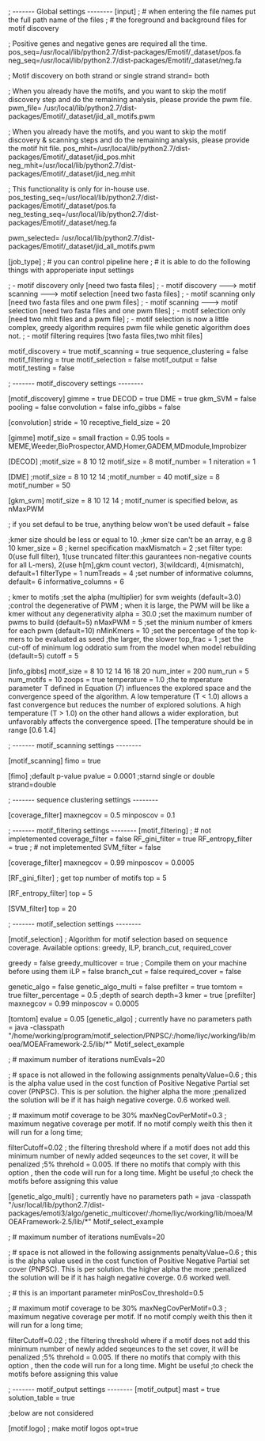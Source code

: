 
; -------  Global settings --------
[input]
; # when entering the file names put the full path name of the files
; # the foreground and background files for motif discovery

; Positive genes and negative genes are required all the time.
pos_seq=/usr/local/lib/python2.7/dist-packages/Emotif/_dataset/pos.fa
neg_seq=/usr/local/lib/python2.7/dist-packages/Emotif/_dataset/neg.fa

; Motif discovery on both strand or single strand
strand= both

; When you already have the motifs, and you want to skip the motif discovery step and do the remaining analysis, please provide the pwm file.
pwm_file= /usr/local/lib/python2.7/dist-packages/Emotif/_dataset/jid_all_motifs.pwm

; When you already have the motifs, and you want to skip the motif discovery & scanning steps and do the remaining analysis, please provide the motif hit file.
pos_mhit=/usr/local/lib/python2.7/dist-packages/Emotif/_dataset/jid_pos.mhit
neg_mhit=/usr/local/lib/python2.7/dist-packages/Emotif/_dataset/jid_neg.mhit

; This functionality is only for in-house use.
pos_testing_seq=/usr/local/lib/python2.7/dist-packages/Emotif/_dataset/pos.fa
neg_testing_seq=/usr/local/lib/python2.7/dist-packages/Emotif/_dataset/neg.fa


pwm_selected= /usr/local/lib/python2.7/dist-packages/Emotif/_dataset/jid_all_motifs.pwm



[job_type]
; # you can control pipeline here
; # it is able to do the following things with approperiate input settings

; - motif discovery only [need two fasta files]
; - motif discovery ---> motif scanning ---> motif selection [need two fasta files]
; - motif scanning only [need two fasta files and one pwm files]
; - motif scanning ---> motif selection [need two fasta files and one pwm files]
; - motif selection only [need two mhit files and a pwm file]
; - motif selection is now a little complex, greedy algorithm requires pwm file while genetic algorithm does not. 
; - motif filtering requires [two fasta files,two mhit files]

motif_discovery = true
motif_scanning = true
sequence_clustering = false
motif_filtering = true
motif_selection = false
motif_output = false
motif_testing = false

; -------  motif_discovery settings --------

[motif_discovery]
gimme = true
DECOD = true
DME = true
gkm_SVM = false
pooling = false
convolution = false
info_gibbs = false


[convolution]
stride = 10
receptive_field_size = 20

[gimme]
motif_size = small
fraction = 0.95
tools = MEME,Weeder,BioProspector,AMD,Homer,GADEM,MDmodule,Improbizer

[DECOD]
;motif_size = 8 10 12
motif_size = 8
motif_number = 1
niteration = 1

[DME]
;motif_size = 8 10 12 14
;motif_number = 40
motif_size = 8
motif_number = 50

[gkm_svm]
motif_size = 8 10 12 14
; motif_numer is specified below, as nMaxPWM

; if you set defaul to be true, anything below won't be used
default = false

;kmer size should be less or equal to 10.
;kmer size can't be an array, e.g 8 10
kmer_size = 8
; kernel specification
maxMismatch = 2
;set filter type: 0(use full filter), 1(use truncated filter:this gaurantees non-negative counts for all L-mers), 2(use h[m],gkm count vector), 3(wildcard), 4(mismatch), default=1
filterType = 1
numTreads = 4
;set number of informative columns, default= 6 
informative_columns = 6

; kmer to motifs
;set the alpha (multiplier) for svm weights (default=3.0)
;control the degenerative of PWM
; when it is large, the PWM will be like a kmer without any degenerativity
alpha = 30.0
;set the maximum number of pwms to build (default=5)
nMaxPWM = 5
;set the minium number of kmers for each pwm (default=10)
nMinKmers = 10 
;set the percentage of the top k-mers to be evaluated as seed
;the larger, the slower
top_frac = 1
;set the cut-off of minimum log oddratio sum from the model      when model rebuilding (default=5)
cutoff = 5


[info_gibbs]
motif_size = 8 10 12 14 16 18 20
num_inter = 200
num_run = 5
num_motifs = 10
zoops = true
temperature = 1.0
;the te mperature parameter T defined in Equation (7) influences the explored space and the convergence speed of the algorithm. A low temperature (T < 1.0) allows a fast convergence but reduces the number of explored solutions. A high temperature (T > 1.0) on the other hand allows a wider exploration, but unfavorably affects the convergence speed. [The temperature should be in range [0.6 1.4]


; -------  motif_scanning settings --------

[motif_scanning]
fimo = true

[fimo]
;default p-value
pvalue = 0.0001
;starnd single or double
strand=double





; -------  sequence clustering settings --------



[coverage_filter]
maxnegcov = 0.5
minposcov = 0.1



; -------  motif_filtering settings --------
[motif_filtering]
; # not impletemented
coverage_filter = false
RF_gini_filter = true
RF_entropy_filter = true
; # not impletemented
SVM_filter = false

[coverage_filter]
maxnegcov = 0.99
minposcov = 0.0005

[RF_gini_filter]
; get top number of motifs
top = 5 

[RF_entropy_filter]
top = 5 

[SVM_filter]
top = 20 

; -------  motif_selection settings --------

[motif_selection]
; Algorithm for motif selection based on sequence coverage. Available options: greedy, ILP, branch_cut, required_cover


greedy = false
greedy_multicover = true
; Compile them on your machine before using them
iLP = false
branch_cut = false
required_cover = false

genetic_algo = false
genetic_algo_multi = false
prefilter = true
tomtom = true
filter_percentage = 0.5
;depth of search
depth=3
kmer = true
[prefilter]
maxnegcov = 0.99
minposcov = 0.0005

[tomtom]
evalue = 0.05
[genetic_algo]
; currently have no parameters
path = java -classpath "/home/working/program/motif_selection/PNPSC/:/home/liyc/working/lib/moea/MOEAFramework-2.5/lib/*" Motif_select_example

; # maximum number of iterations
numEvals=20

; # space is not allowed in the following assignments
penaltyValue=0.6
; this is the alpha value used in the cost function of Positive Negative Partial set cover (PNPSC). This is per solution. the higher alpha the more
;penalized the solution will be if it has haigh negative coverge. 0.6 worked well.

; # maximum motif coverage to be 30%
maxNegCovPerMotif=0.3
; maximum negative coverage per motif. If no motif comply weith this then it will run for a long time;


filterCutoff=0.02
; the filtering threshold where if a motif does not add this minimum number of newly added seqeunces to the set cover, it will be penalized
;5% threhold = 0.005. If there no motifs that comply with this option , then the code will run for a long time. Might be useful
;to check the motifs before assigning this value 


[genetic_algo_multi]
; currently have no parameters
path = java -classpath "/usr/local/lib/python2.7/dist-packages/emoti3/algo/genetic_multicover/:/home/liyc/working/lib/moea/MOEAFramework-2.5/lib/*" Motif_select_example

; # maximum number of iterations
numEvals=20

; # space is not allowed in the following assignments
penaltyValue=0.6
; this is the alpha value used in the cost function of Positive Negative Partial set cover (PNPSC). This is per solution. the higher alpha the more
;penalized the solution will be if it has haigh negative coverge. 0.6 worked well.

; # this is an important parameter
minPosCov_threshold=0.5

; # maximum motif coverage to be 30%
maxNegCovPerMotif=0.3
; maximum negative coverage per motif. If no motif comply weith this then it will run for a long time;


filterCutoff=0.02
; the filtering threshold where if a motif does not add this minimum number of newly added seqeunces to the set cover, it will be penalized
;5% threhold = 0.005. If there no motifs that comply with this option , then the code will run for a long time. Might be useful
;to check the motifs before assigning this value 





; -------  motif_output settings --------
[motif_output]
mast = true
solution_table = true







;below are not considered



[motif.logo]
; make motif logos
opt=true
